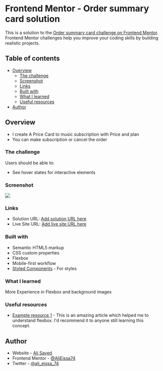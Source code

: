 # Frontend Mentor - Order summary card solution

This is a solution to the [Order summary card challenge on Frontend Mentor](https://www.frontendmentor.io/challenges/order-summary-component-QlPmajDUj). Frontend Mentor challenges help you improve your coding skills by building realistic projects. 

## Table of contents

- [Overview](#overview)
  - [The challenge](#the-challenge)
  - [Screenshot](#screenshot)
  - [Links](#links)
  - [Built with](#built-with)
  - [What I learned](#what-i-learned)
  - [Useful resources](#useful-resources)
- [Author](#author)


## Overview

- I create A Price Card to music subscription with Price and plan
- You can make subscription or cancel the order

### The challenge

Users should be able to:

- See hover states for interactive elements

### Screenshot

![](/screenshots/Desktop.png)


### Links

- Solution URL: [Add solution URL here](https://your-solution-url.com)
- Live Site URL: [Add live site URL here](https://your-live-site-url.com)


### Built with

- Semantic HTML5 markup
- CSS custom properties
- Flexbox
- Mobile-first workflow
- [Styled Components](https://styled-components.com/) - For styles


### What I learned
More Experience in Flexbox and background images


### Useful resources
- [Example resource 1](https://developer.mozilla.org/en-US/docs/Web/CSS/box-shadow) - This is an amazing article which helped me to understand flexbox. I'd recommend it to anyone still learning this concept.


## Author

- Website - [Ali Sayed](https://dev-alisayed.netlify.app/)
- Frontend Mentor - [@AliEissa74](https://www.frontendmentor.io/profile/AliEissa74)
- Twitter - [@ali_eissa_74](https://twitter.com/ali_eissa_74)


